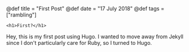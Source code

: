 @def title = "First Post"
@def date = "17 July 2018"
@def tags = ["rambling"]

~~~
<h1>First?</h1>
~~~

Hey, this is my first post using Hugo. I wanted to move away from Jekyll since I don't particularly care for Ruby, so I turned to Hugo.
